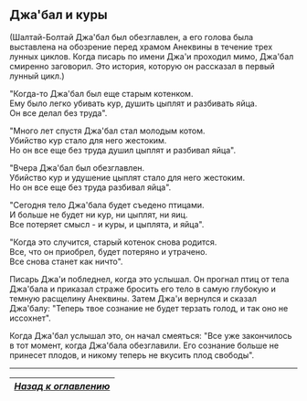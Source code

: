 ## Джа'бал и куры

(Шалтай-Болтай Джа'бал был обезглавлен, а его голова была выставлена на обозрение перед храмом Анеквины в течение трех лунных циклов. Когда писарь по имени Джа'и проходил мимо, Джа'бал смиренно заговорил. Это история, которую он рассказал в первый лунный цикл.)

"Когда-то Джа'бал был еще старым котенком.  
Ему было легко убивать кур, душить цыплят и разбивать яйца.  
Он все делал без труда".

"Много лет спустя Джа'бал стал молодым котом.  
Убийство кур стало для него жестоким.  
Но он все еще без труда душил цыплят и разбивал яйца".

"Вчера Джа'бал был обезглавлен.  
Убийство кур и удушение цыплят стало для него жестоким.  
Но он все еще без труда разбивал яйца".

"Сегодня тело Джа'бала будет съедено птицами.  
И больше не будет ни кур, ни цыплят, ни яиц.  
Все потеряет смысл - и куры, и цыплята, и яйца".

"Когда это случится, старый котенок снова родится.  
Все, что он приобрел, будет потеряно и утрачено.  
Все снова станет как ничто".

Писарь Джа'и побледнел, когда это услышал. Он прогнал птиц от тела Джа'бала и приказал страже бросить его тело в самую глубокую и темную расщелину Анеквины. Затем Джа'и вернулся и сказал Джа'балу: "Теперь твое сознание не будет терзать голод, и так оно не иссохнет".

Когда Джа'бал услышал это, он начал смеяться: "Все уже закончилось в тот момент, когда Джа'бала обезглавили.  Его сознание больше не принесет плодов, и никому теперь не вкусить плод свободы".

------

|[*Назад к оглавлению*](../Оглавление.md)|
|:---:|
